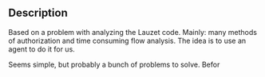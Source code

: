 ## Description
Based on a problem with analyzing the Lauzet code. Mainly: many methods of authorization and time consuming flow analysis. The idea is to use an agent to do it for us.

Seems simple, but probably a bunch of problems to solve. Befor
